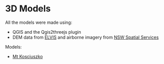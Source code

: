 # 3D Models
All the models were made using:
<ul><li>QGIS and the Qgis2threejs plugin</li>
<li>DEM data from <a href="https://elevation.fsdf.org.au/">ELVIS</a>
and airborne imagery from <a href="https://www.spatial.nsw.gov.au/products_and_services/web_services/qgis">NSW Spatial Services</a></li></ul>

Models:
<ul><li><a href="https://adrian-g-fisher.github.io/3d_models/kosciuszko/kosciuszko.html">Mt Kosciuszko</a></li>
</ul>
